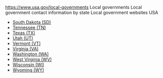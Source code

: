 

https://www.usa.gov/local-governments
Local governments
Local government contact information by state
Local government websites USA

* [South Dakota (SD)](https://www.sdcounties.org/counties/)  
* [Tennessee (TN)](https://www.tn.gov/directory/county-city-web-sites.html)  
* [Texas (TX)](https://directory.tml.org/)  
* [Utah (UT)](https://www.utah.gov/government/cityCounty.html)  
* [Vermont (VT)](https://www.vermont.gov/towns-and-Cities#gsc.tab=0)  
* [Virginia (VA)](https://www.statelocalgov.net/state-va.cfm#City%20Guides)  
* [Washington (WA)](https://wa.gov/your-government)  
* [West Virginia (WV)](https://www.wv.gov/local/Pages/default.aspx)  
* [Wisconsin (WI)](https://www.wicounties.org/the-counties/)  
* [Wyoming (WY)](https://wyo-wcca.org/county-information/)
